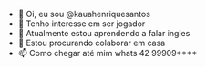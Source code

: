 - 👋 Oi, eu sou @kauahenriquesantos
- 👀 Tenho interesse em ser jogador
- 🌱 Atualmente estou aprendendo a falar ingles
- 💞️ Estou procurando colaborar em casa
- 📫 Como chegar até mim whats 42 99909****

<!---
kauahenriquesantos/kauahenriquesantos is a ✨ special ✨ repository because its `README.md` (this file) appears on your GitHub profile.
You can click the Preview link to take a look at your changes.
--->
